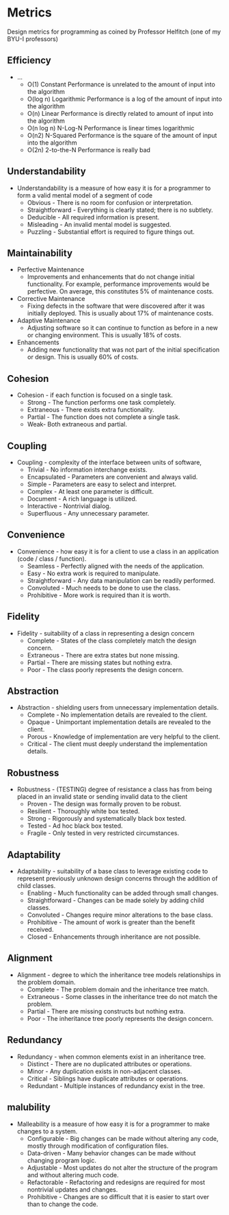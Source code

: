 
# Metrics
Design metrics for programming as coined by Professor Helfitch (one of my BYU-I professors)

## Efficiency
- ...
    - O(1)        Constant    Performance is unrelated to the amount of input into the algorithm
    - O(log n)    Logarithmic Performance is a log of the amount of input into the algorithm
    - O(n)        Linear      Performance is directly related to amount of input into the algorithm
    - O(n log n)  N-Log-N     Performance is linear times logarithmic
    - O(n2)       N-Squared   Performance is the square of the amount of input into the algorithm
    - O(2n)       2-to-the-N  Performance is really bad

## Understandability
- Understandability is a measure of how easy it is for a programmer to form a valid mental model of a segment of code
    - Obvious         - There is no room for confusion or interpretation.
    - Straightforward - Everything is clearly stated; there is no subtlety.
    - Deducible       - All required information is present.
    - Misleading      - An invalid mental model is suggested.
    - Puzzling        - Substantial effort is required to figure things out.

## Maintainability
- Perfective Maintenance
    - Improvements and enhancements that do not change initial functionality.
        For example, performance improvements would be perfective. On average,
        this constitutes 5% of maintenance costs.
- Corrective Maintenance
    - Fixing defects in the software that were discovered after it was initially deployed.
        This is usually about 17% of maintenance costs.
- Adaptive Maintenance
    - Adjusting software so it can continue to function as before in a new or changing environment.
        This is usually 18% of costs.
- Enhancements
    - Adding new functionality that was not part of the initial specification or design. This is usually 60% of costs.

## Cohesion
- Cohesion - if each function is focused on a single task.
    - Strong - The function performs one task completely.
    - Extraneous - There exists extra functionality.
    - Partial - The function does not complete a single task.
    - Weak- Both extraneous and partial.

## Coupling
- Coupling -  complexity of the interface between units of software,
    - Trivial - No information interchange exists.
    - Encapsulated - Parameters are convenient and always valid.
    - Simple - Parameters are easy to select and interpret.
    - Complex - At least one parameter is difficult.
    - Document - A rich language is utilized.
    - Interactive - Nontrivial dialog.
    - Superfluous - Any unnecessary parameter.

## Convenience
- Convenience - how easy it is for a client to use a class in an application (code / class / function).
    - Seamless - Perfectly aligned with the needs of the application.
    - Easy - No extra work is required to manipulate.
    - Straightforward - Any data manipulation can be readily performed.
    - Convoluted - Much needs to be done to use the class.
    - Prohibitive - More work is required than it is worth.

## Fidelity
- Fidelity - suitability of a class in representing a design concern
    - Complete - States of the class completely match the design concern.
    - Extraneous - There are extra states but none missing.
    - Partial - There are missing states but nothing extra.
    - Poor - The class poorly represents the design concern.

## Abstraction
- Abstraction - shielding users from unnecessary implementation details.
    - Complete - No implementation details are revealed to the client.
    - Opaque - Unimportant implementation details are revealed to the client.
    - Porous - Knowledge of implementation are very helpful to the client.
    - Critical - The client must deeply understand the implementation details.

## Robustness
- Robustness - (TESTING) degree of resistance a class has from being placed in an invalid state or sending invalid data to the client
    - Proven - The design was formally proven to be robust.
    - Resilient - Thoroughly white box tested.
    - Strong - Rigorously and systematically black box tested.
    - Tested - Ad hoc black box tested.
    - Fragile - Only tested in very restricted circumstances.

## Adaptability
- Adaptability - suitability of a base class to leverage existing code to represent previously unknown design concerns through the addition of child classes.
    - Enabling - Much functionality can be added through small changes.
    - Straightforward - Changes can be made solely by adding child classes.
    - Convoluted - Changes require minor alterations to the base class.
    - Prohibitive - The amount of work is greater than the benefit received.
    - Closed - Enhancements through inheritance are not possible.

## Alignment
- Alignment - degree to which the inheritance tree models relationships in the problem domain.
    - Complete - The problem domain and the inheritance tree match.
    - Extraneous - Some classes in the inheritance tree do not match the problem.
    - Partial - There are missing constructs but nothing extra.
    - Poor - The inheritance tree poorly represents the design concern.

## Redundancy
- Redundancy - when common elements exist in an inheritance tree.
    - Distinct - There are no duplicated attributes or operations.
    - Minor - Any duplication exists in non-adjacent classes.
    - Critical - Siblings have duplicate attributes or operations.
    - Redundant - Multiple instances of redundancy exist in the tree.

## malubility
- Malleability is a measure of how easy it is for a programmer to make changes to a system.
    - Configurable - Big changes can be made without altering any code, mostly through modification of configuration files.
    - Data-driven  - Many behavior changes can be made without changing program logic.
    - Adjustable   - Most updates do not alter the structure of the program and without altering much code.
    - Refactorable - Refactoring and redesigns are required for most nontrivial updates and changes.
    - Prohibitive  - Changes are so difficult that it is easier to start over than to change the code.
